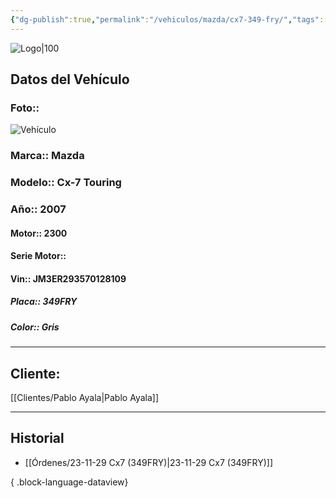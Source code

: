 ```yaml
---
{"dg-publish":true,"permalink":"/vehiculos/mazda/cx7-349-fry/","tags":["Mazda"]}
---
```


![Logo|100](http://drive.google.com/uc?export=view&id=137fl3TIZ0-PU8b-Pt0bsjclwHub_u78G)

## Datos del Vehículo 
### Foto:: 
![Vehículo](http://drive.google.com/uc?export=view&id=1NmuQGyVzCSeJOif1mcuVuMw7EAZsxe8t)

### Marca:: Mazda
### Modelo:: Cx-7 Touring
### Año:: 2007
#### Motor:: 2300
#### Serie Motor:: 
#### Vin:: JM3ER293570128109
##### Placa:: 349FRY
##### Color:: Gris
---

## Cliente:

[[Clientes/Pablo Ayala\|Pablo Ayala]]

---

## Historial

- [[Órdenes/23-11-29 Cx7 (349FRY)\|23-11-29 Cx7 (349FRY)]]

{ .block-language-dataview} 